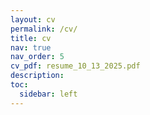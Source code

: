 ```yaml
---
layout: cv
permalink: /cv/
title: cv
nav: true
nav_order: 5
cv_pdf: resume_10_13_2025.pdf
description: 
toc:
  sidebar: left
---
```

